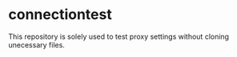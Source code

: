 # connectiontest
This repository is solely used to test proxy settings without cloning unecessary files.
